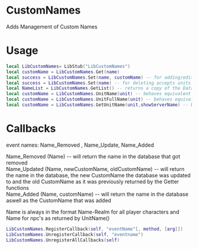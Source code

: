 # CustomNames
Adds Management of Custom Names
# Usage 
```lua
local LibCustomNames= LibStub("LibCustomNames")
local customName = LibCustomNames.Get(name)
local success = LibCustomNames.Set(name, customName) -- for adding/editing accepts units aswell as Names in the format of Name-Realm (for players) or just Name (for npcs)
local success = LibCustomNames.Set(name) -- for deleting accepts units aswell as Names in the format of Name-Realm (for players) or just Name (for npcs)
local NameList = LibCustomNames.GetList() -- returns a copy of the DataBaseTable
local customName = LibCustomNames.UnitName(unit) -- behaves equivalent to normal UnitName()
local customName = LibCustomNames.UnitFullName(unit) -- behaves equivalent to normal UnitFullName()
local customName = LibCustomNames.GetUnitName(unit,showServerName) -- behaves equivalent to normal GetUnitName()
```
# Callbacks

event names: Name_Removed , Name_Update, Name_Added <br/>

Name_Removed (Name) -- will return the name in the database that got removed  <br />
Name_Updated (Name, newCustomName, oldCustomName) -- will return the name in the database, the new CustomName the database was updated to and the old CustomName as it was previously returned by the Getter functions <br />
Name_Added (Name, customName) -- will return the name in the database aswell as the CustomName that was added <br />

Name is always in the format Name-Realm for all player characters and Name for npc's as returned by UnitName()
```lua
LibCustomNames.RegisterCallback(self, "eventName"[, method, [arg]])
LibCustomNames.UnregisterCallback(self, "eventname")
LibCustomNames.UnregisterAllCallbacks(self)
```
